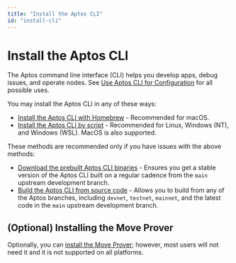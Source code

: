 ```yaml
---
title: "Install the Aptos CLI"
id: "install-cli"
---
```


# Install the Aptos CLI

The Aptos command line interface (CLI) helps you develop apps, debug issues, and operate nodes. See [Use Aptos CLI for Configuration](./use-aptos-cli.md) for all possible uses.

You may install the Aptos CLI in any of these ways:

* [Install the Aptos CLI with Homebrew](https://github.com/aptos-labs/aptos-core/blob/main/crates/aptos/homebrew/README.md) - Recommended for macOS.
* [Install the Aptos CLI by script](./automated-install-aptos-cli.md) - Recommended for Linux, Windows (NT), and Windows (WSL). MacOS is also supported.

These methods are recommended only if you have issues with the above methods:

* [Download the prebuilt Aptos CLI binaries](./install-aptos-cli.md) - Ensures you get a stable version of the Aptos CLI built on a regular cadence from the `main` upstream development branch.
* [Build the Aptos CLI from source code](../build-from-source.md) - Allows you to build from any of the Aptos branches, including `devnet`, `testnet`, `mainnet`, and the latest code in the `main` upstream development branch.

## (Optional) Installing the Move Prover
Optionally, you can [install the Move Prover](../install-move-prover.md); however, most users will not need it and it is
not supported on all platforms.